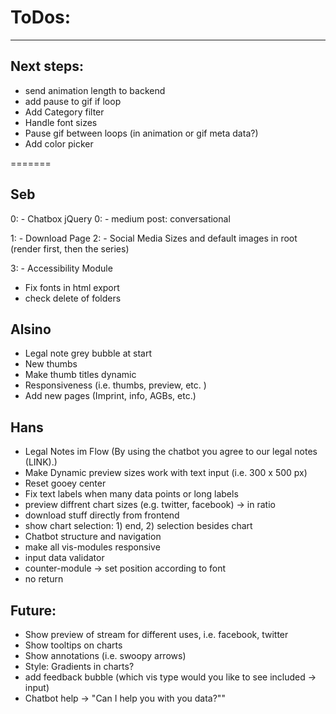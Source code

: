 # ToDos:
---

## Next steps:
- send animation length to backend
- add pause to gif if loop
- Add Category filter
- Handle font sizes
- Pause gif between loops (in animation or gif meta data?)
- Add color picker

=======

## Seb
0: - Chatbox jQuery
0: - medium post: conversational

1: - Download Page
2: - Social Media Sizes and default images in root (render first, then the series)

3: - Accessibility Module

- Fix fonts in html export
- check delete of folders

## Alsino
- Legal note grey bubble at start
- New thumbs 
- Make thumb titles dynamic 
- Responsiveness (i.e. thumbs, preview, etc. )
- Add new pages (Imprint, info, AGBs, etc.)

## Hans
- Legal Notes im Flow (By using the chatbot you agree to our legal notes (LINK).)
- Make Dynamic preview sizes work with text input (i.e. 300 x 500 px)
- Reset gooey center
- Fix text labels when many data points or long labels
- preview diffrent chart sizes (e.g. twitter, facebook) -> in ratio
- download stuff directly from frontend
- show chart selection: 1) end, 2) selection besides chart
- Chatbot structure and navigation
- make all vis-modules responsive
- input data validator
- counter-module -> set position according to font
- no return

## Future:
- Show preview of stream for different uses, i.e. facebook, twitter 
- Show tooltips on charts
- Show annotations (i.e. swoopy arrows)
- Style: Gradients in charts?
- add feedback bubble (which vis type would you like to see included -> input)
- Chatbot help -> "Can I help you with you data?""
